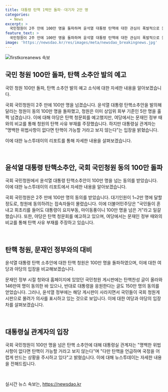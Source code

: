 ```yaml
---
title: 대통령 탄핵 1백만 돌파‥대기자 2만 명
categories:
  - News
excerpt: >
  국민청원이 2주 만에 100만 명을 돌파하며 윤석열 대통령 탄핵에 대한 관심이 폭발적으로 늘어났다. 야당은 탄핵 청문회를 예고하고, 여당은 탄핵 사유가 없다고 반박했다. 이에 대한 대통령실 관계자의 입장은 명백한 위법사항이 없다면 탄핵 가능성은 낮다는 것으로 돌아왔다. 윤석열 대통령과 관련된 이슈에 대한 관심이 뜨겁게 이어지고 있다.
feature_text: >
  국민청원이 2주 만에 100만 명을 돌파하며 윤석열 대통령 탄핵에 대한 관심이 폭발적으로 늘어났다. 야당은 탄핵 청문회를 예고하고, 여당은 탄핵 사유가 없다고 반박했다. 이에 대한 대통령실 관계자의 입장은 명백한 위법사항이 없다면 탄핵 가능성은 낮다는 것으로 돌아왔다. 윤석열 대통령과 관련된 이슈에 대한 관심이 뜨겁게 이어지고 있다.
image: 'https://newsdao.kr/res/images/meta/newsdao_breakingnews.jpg'
---
```


<p><img src="https://newsdao.kr/res/images/meta/newsdao_breakingnews.jpg" alt="firstkoreanews 속보" /></p>

<h2 data-ke-size="size26">국민 청원 100만 돌파, 탄핵 소추안 발의 예고</h2>

<p>국민 청원 100만 돌파, 탄핵 소추안 발의 예고 소식에 대한 자세한 내용을 알아보겠습니다.</p>

<p>국회 국민청원이 2주 만에 100만 명을 넘겼습니다. 윤석열 대통령 탄핵소추안을 발의해달라는 청원이 동의 100만 명을 돌파했고, 청원은 이미 상임위 회부 기준인 5만 명을 훌쩍 넘겼습니다. 이에 대해 야당은 탄핵 청문회를 예고했지만, 여당에서는 문재인 정부 때와의 비교를 통해 청원의 탄핵 사유 부재를 주장했습니다. 하지만 대통령실 관계자는 "명백한 위법사항이 없다면 탄핵이 가능할 거라고 보지 않는다"는 입장을 밝혔습니다.</p>

<p>이에 대한 뉴스투데이의 리포트를 통해 자세한 내용을 살펴보겠습니다. </p>

<p data-ke-size="size16">&nbsp;</p>

<h2 data-ke-size="size24">윤석열 대통령 탄핵소추안, 국회 국민청원 동의 100만 돌파</h2>

<p>국회 국민청원에서 윤석열 대통령 탄핵소추안이 100만 명을 넘는 동의를 받았습니다. 이에 대한 뉴스투데이의 리포트에서 자세한 내용을 알아보겠습니다.</p>

<p>국회 국민청원은 2주 만에 100만 명의 동의를 받았습니다. 대기인원이 1~2만 명에 달할 정도로, 청원에 동의하려는 접속자들이 몰렸습니다. 이에 더불어민주당은 "국민들이 혼내고 회초리를 들어도 대통령이 요지부동, 마이동풍이니 100만 명을 넘은 거"라고 일갈했습니다. 또한, 야당은 탄핵 청문회를 예고하고 있으며, 여당에서는 문재인 정부 때와의 비교를 통해 탄핵 사유 부재를 주장하고 있습니다.</p>

<p data-ke-size="size16">&nbsp;</p>

<h2 data-ke-size="size24">탄핵 청원, 문재인 정부와의 대비</h2>

<p>윤석열 대통령 탄핵 소추안에 대한 탄핵 청원은 100만 명을 돌파하였으며, 이에 대한 여당과 야당의 입장을 비교해보겠습니다.</p>

<p>문재인 정부 시절 청와대 홈페이지에 있었던 국민청원 게시판에는 탄핵찬성 글이 올라와 146만여 명이 동의한 바 있으나, 반대로 대통령을 응원한다는 글도 150만 명의 동의를 얻었습니다. 그러나, 윤석열 정부에는 해당 게시판이 사라지면서 국민들이 국회 청원게시판으로 몰려가 의사를 표시하고 있는 것으로 보입니다. 이에 대한 여당과 야당의 입장차를 살펴보겠습니다.</p>

<p data-ke-size="size16">&nbsp;</p>

<h2 data-ke-size="size24">대통령실 관계자의 입장</h2>

<p>국회 국민청원이 100만 명을 넘은 탄핵 소추안에 대해 대통령실 관계자는 "명백한 위법사항이 없다면 탄핵이 가능할 거라고 보지 않는다"며 "다만 탄핵을 언급하며 국정을 어렵게 만드는 상황을 주시하고 있다"고 밝혔습니다. 이에 대해 뉴스투데이는 자세한 내용을 전해드립니다.</p>

<p data-ke-size="size16">&nbsp;</p>
실시간 뉴스 속보는, <a href="https://newsdao.kr" rel="dofollow">https://newsdao.kr</a>


